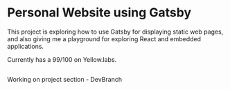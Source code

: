 # Personal Website using Gatsby
This project is exploring how to use Gatsby for displaying static web pages, and also giving me a playground for exploring React and embedded applications.

Currently has a 99/100 on Yellow.labs.

##
Working on project section - DevBranch